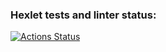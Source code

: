### Hexlet tests and linter status:
[![Actions Status](https://github.com/NikGor/python-project-52/workflows/hexlet-check/badge.svg)](https://github.com/NikGor/python-project-52/actions)